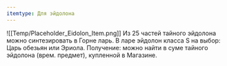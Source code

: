 ```yaml
---
itemtype: Для эйдолона
---
```

![[Temp/Placeholder_Eidolon_Item.png]]
Из 25 частей тайного эйдолона можно синтезировать в Горне ларь. В ларе эйдолон класса S на выбор: Царь обезьян или Эриола. Получение: можно найти в суме тайного эйдолона (врем. предмет), купленной в Магазине.
